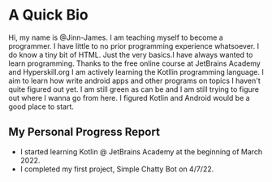 <h1>A Quick Bio</h1>
 Hi, my name is @Jinn-James. I am teaching myself to become a programmer. I have little to no prior programming experience whatsoever.
 I do know a tiny bit of HTML. Just the very basics.I have always wanted to learn programming. Thanks to the free online course at JetBrains Academy
 and Hyperskill.org I am actively learning the Kotllin programming language. I aim to learn how write android apps and other programs on topics
 I haven't quite figured out yet. I am still green as can be and I am still trying to figure out where I wanna go from here. I figured Kotlin and
 Android would be a good place to start.

<h2>My Personal Progress Report</h2>
<ul>
  <li>I started learning Kotlin @ JetBrains Academy at the beginning of March 2022.</li>
  <li>I completed my first project, Simple Chatty Bot on 4/7/22.</li>
</ul>
<!---
Jinn-James/Jinn-James is a ✨ special ✨ repository because its `README.md` (this file) appears on your GitHub profile.
You can click the Preview link to take a look at your changes.
--->
